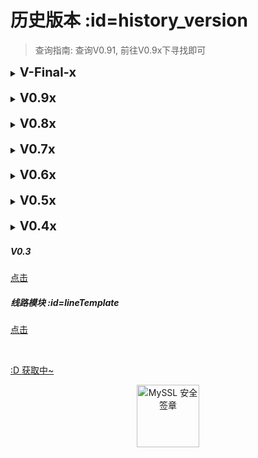 # 历史版本 :id=history_version

> 查询指南: 查询V0.91, 前往V0.9x下寻找即可

<details>
<summary><b style="font-size: 20px">V-Final-x</b></summary>

##### V-Final-1

[点击](https://cdn.jsdelivr.net/gh/qiaoshouzi/HeiGeYuan-General-Warehouse@CFPages_WEB/VNPicture/_img/versionHistory/V-Final-x/V-Final-1.jpg)

##### V-Final-2

[点击](https://cdn.jsdelivr.net/gh/qiaoshouzi/HeiGeYuan-General-Warehouse@CFPages_WEB/VNPicture/_img/versionHistory/V-Final-x/V-Final-2.jpg)

##### V-Final-3

[点击](https://cdn.jsdelivr.net/gh/qiaoshouzi/HeiGeYuan-General-Warehouse@CFPages_WEB/VNPicture/_img/versionHistory/V-Final-x/V-Final-3.jpg)

##### V-Final-4

[点击](https://cdn.jsdelivr.net/gh/qiaoshouzi/HeiGeYuan-General-Warehouse@CFPages_WEB/VNPicture/_img/versionHistory/V-Final-x/V-Final-4.jpg)

##### V-Final-5

[点击](https://cdn.jsdelivr.net/gh/qiaoshouzi/HeiGeYuan-General-Warehouse@CFPages_WEB/VNPicture/_img/versionHistory/V-Final-x/V-Final-5.jpg)

##### V-Final-6

[点击](https://cdn.jsdelivr.net/gh/qiaoshouzi/HeiGeYuan-General-Warehouse@CFPages_WEB/VNPicture/_img/versionHistory/V-Final-x/V-Final-6.jpg)

##### V-Final-7

[点击](https://cdn.jsdelivr.net/gh/qiaoshouzi/HeiGeYuan-General-Warehouse@CFPages_WEB/VNPicture/_img/versionHistory/V-Final-x/V-Final-7.jpg)

##### V-Final-8

[点击](https://cdn.jsdelivr.net/gh/qiaoshouzi/HeiGeYuan-General-Warehouse@CFPages_WEB/VNPicture/_img/versionHistory/V-Final-x/V-Final-8.jpg)

##### V-Final-9

[点击](https://cdn.jsdelivr.net/gh/qiaoshouzi/HeiGeYuan-General-Warehouse@CFPages_WEB/VNPicture/_img/versionHistory/V-Final-x/V-Final-9.jpg)

##### V-Final-10

[点击](https://cdn.jsdelivr.net/gh/qiaoshouzi/HeiGeYuan-General-Warehouse@CFPages_WEB/VNPicture/_img/versionHistory/V-Final-x/V-Final-10.jpg)

##### V-Final-11

[点击](https://cdn.jsdelivr.net/gh/qiaoshouzi/HeiGeYuan-General-Warehouse@CFPages_WEB/VNPicture/_img/versionHistory/V-Final-x/V-Final-11.jpg)

</details>
<br>
<details>
<summary><b style="font-size: 20px">V0.9x</b></summary>

##### V0.9

[点击](https://cdn.jsdelivr.net/gh/qiaoshouzi/HeiGeYuan-General-Warehouse@CFPages_WEB/VNPicture/_img/versionHistory/V0.9x/V0.9.jpg)

##### V0.91

[点击](https://cdn.jsdelivr.net/gh/qiaoshouzi/HeiGeYuan-General-Warehouse@CFPages_WEB/VNPicture/_img/versionHistory/V0.9x/V0.91.jpg)

##### V0.92

[点击](https://cdn.jsdelivr.net/gh/qiaoshouzi/HeiGeYuan-General-Warehouse@CFPages_WEB/VNPicture/_img/versionHistory/V0.9x/V0.92.jpg)

##### V0.93

[点击](https://cdn.jsdelivr.net/gh/qiaoshouzi/HeiGeYuan-General-Warehouse@CFPages_WEB/VNPicture/_img/versionHistory/V0.9x/V0.93.jpg)

##### V0.95

[点击](https://cdn.jsdelivr.net/gh/qiaoshouzi/HeiGeYuan-General-Warehouse@CFPages_WEB/VNPicture/_img/versionHistory/V0.9x/V0.95.jpg)

##### V0.96

[点击](https://cdn.jsdelivr.net/gh/qiaoshouzi/HeiGeYuan-General-Warehouse@CFPages_WEB/VNPicture/_img/versionHistory/V0.9x/V0.96.jpg)

##### V0.97

[点击](https://cdn.jsdelivr.net/gh/qiaoshouzi/HeiGeYuan-General-Warehouse@CFPages_WEB/VNPicture/_img/versionHistory/V0.9x/V0.97.jpg)

##### V0.98

[点击](https://cdn.jsdelivr.net/gh/qiaoshouzi/HeiGeYuan-General-Warehouse@CFPages_WEB/VNPicture/_img/versionHistory/V0.9x/V0.98.jpg)

##### V0.99

[点击](https://cdn.jsdelivr.net/gh/qiaoshouzi/HeiGeYuan-General-Warehouse@CFPages_WEB/VNPicture/_img/versionHistory/V0.9x/V0.99.jpg)

</details>
<br>
<details>
<summary><b style="font-size: 20px">V0.8x</b></summary>

##### V0.8

[点击](https://cdn.jsdelivr.net/gh/qiaoshouzi/HeiGeYuan-General-Warehouse@CFPages_WEB/VNPicture/_img/versionHistory/V0.8x/V0.8.jpg)

##### V0.81

[点击](https://cdn.jsdelivr.net/gh/qiaoshouzi/HeiGeYuan-General-Warehouse@CFPages_WEB/VNPicture/_img/versionHistory/V0.8x/V0.81.jpg)

##### V0.83

[点击](https://cdn.jsdelivr.net/gh/qiaoshouzi/HeiGeYuan-General-Warehouse@CFPages_WEB/VNPicture/_img/versionHistory/V0.8x/V0.83.jpg)

</details>
<br>
<details>
<summary><b style="font-size: 20px">V0.7x</b></summary>

##### V0.7

[点击](https://cdn.jsdelivr.net/gh/qiaoshouzi/HeiGeYuan-General-Warehouse@CFPages_WEB/VNPicture/_img/versionHistory/V0.7x/V0.7.jpg)

##### V0.71

[点击](https://cdn.jsdelivr.net/gh/qiaoshouzi/HeiGeYuan-General-Warehouse@CFPages_WEB/VNPicture/_img/versionHistory/V0.7x/V0.71.jpg)

##### V0.72

[点击](https://cdn.jsdelivr.net/gh/qiaoshouzi/HeiGeYuan-General-Warehouse@CFPages_WEB/VNPicture/_img/versionHistory/V0.7x/V0.72.jpg)

##### V0.73

[点击](https://cdn.jsdelivr.net/gh/qiaoshouzi/HeiGeYuan-General-Warehouse@CFPages_WEB/VNPicture/_img/versionHistory/V0.7x/V0.73.jpg)

##### V0.74

[点击](https://cdn.jsdelivr.net/gh/qiaoshouzi/HeiGeYuan-General-Warehouse@CFPages_WEB/VNPicture/_img/versionHistory/V0.7x/V0.74.jpg)

##### V0.75

[点击](https://cdn.jsdelivr.net/gh/qiaoshouzi/HeiGeYuan-General-Warehouse@CFPages_WEB/VNPicture/_img/versionHistory/V0.7x/V0.75.jpg)

##### V0.78

[点击](https://cdn.jsdelivr.net/gh/qiaoshouzi/HeiGeYuan-General-Warehouse@CFPages_WEB/VNPicture/_img/versionHistory/V0.7x/V0.78.jpg)

##### V0.79

[点击](https://cdn.jsdelivr.net/gh/qiaoshouzi/HeiGeYuan-General-Warehouse@CFPages_WEB/VNPicture/_img/versionHistory/V0.7x/V0.79.jpg)

</details>
<br>
<details>
<summary><b style="font-size: 20px">V0.6x</b></summary>

##### V0.6

[点击](https://cdn.jsdelivr.net/gh/qiaoshouzi/HeiGeYuan-General-Warehouse@CFPages_WEB/VNPicture/_img/versionHistory/V0.6x/V0.6.jpg)

##### V0.61

[点击](https://cdn.jsdelivr.net/gh/qiaoshouzi/HeiGeYuan-General-Warehouse@CFPages_WEB/VNPicture/_img/versionHistory/V0.6x/V0.61.jpg)

##### V0.62

[点击](https://cdn.jsdelivr.net/gh/qiaoshouzi/HeiGeYuan-General-Warehouse@CFPages_WEB/VNPicture/_img/versionHistory/V0.6x/V0.62.jpg)

##### V0.64

[点击](https://cdn.jsdelivr.net/gh/qiaoshouzi/HeiGeYuan-General-Warehouse@CFPages_WEB/VNPicture/_img/versionHistory/V0.6x/V0.64.jpg)

</details>
<br>
<details>
<summary><b style="font-size: 20px">V0.5x</b></summary>

##### V0.5

[点击](https://cdn.jsdelivr.net/gh/qiaoshouzi/HeiGeYuan-General-Warehouse@CFPages_WEB/VNPicture/_img/versionHistory/V0.5x/V0.5.jpg)

##### V0.5-O

[点击](https://cdn.jsdelivr.net/gh/qiaoshouzi/HeiGeYuan-General-Warehouse@CFPages_WEB/VNPicture/_img/versionHistory/V0.5x/V0.5-O.jpg)

##### V0.51

[点击](https://cdn.jsdelivr.net/gh/qiaoshouzi/HeiGeYuan-General-Warehouse@CFPages_WEB/VNPicture/_img/versionHistory/V0.5x/V0.51.jpg)

##### V0.51.1

[点击](https://cdn.jsdelivr.net/gh/qiaoshouzi/HeiGeYuan-General-Warehouse@CFPages_WEB/VNPicture/_img/versionHistory/V0.5x/V0.51.1.jpg)

##### V0.52

[点击](https://cdn.jsdelivr.net/gh/qiaoshouzi/HeiGeYuan-General-Warehouse@CFPages_WEB/VNPicture/_img/versionHistory/V0.5x/V0.52.jpg)

##### V0.55

[点击](https://cdn.jsdelivr.net/gh/qiaoshouzi/HeiGeYuan-General-Warehouse@CFPages_WEB/VNPicture/_img/versionHistory/V0.5x/V0.55.jpg)

##### V0.56

[点击](https://cdn.jsdelivr.net/gh/qiaoshouzi/HeiGeYuan-General-Warehouse@CFPages_WEB/VNPicture/_img/versionHistory/V0.5x/V0.56.jpg)

##### V0.57

[点击](https://cdn.jsdelivr.net/gh/qiaoshouzi/HeiGeYuan-General-Warehouse@CFPages_WEB/VNPicture/_img/versionHistory/V0.5x/V0.57.jpg)

##### V0.58

[点击](https://cdn.jsdelivr.net/gh/qiaoshouzi/HeiGeYuan-General-Warehouse@CFPages_WEB/VNPicture/_img/versionHistory/V0.5x/V0.58.jpg)

</details>
<br>
<details>
<summary><b style="font-size: 20px">V0.4x</b></summary>

##### V0.41

[点击](https://cdn.jsdelivr.net/gh/qiaoshouzi/HeiGeYuan-General-Warehouse@CFPages_WEB/VNPicture/_img/versionHistory/V0.4x/V0.41.jpg)

##### V0.42

[点击](https://cdn.jsdelivr.net/gh/qiaoshouzi/HeiGeYuan-General-Warehouse@CFPages_WEB/VNPicture/_img/versionHistory/V0.4x/V0.42.jpg)

##### V0.43

[点击](https://cdn.jsdelivr.net/gh/qiaoshouzi/HeiGeYuan-General-Warehouse@CFPages_WEB/VNPicture/_img/versionHistory/V0.4x/V0.43.jpg)

##### V0.44

[点击](https://cdn.jsdelivr.net/gh/qiaoshouzi/HeiGeYuan-General-Warehouse@CFPages_WEB/VNPicture/_img/versionHistory/V0.4x/V0.44.jpg)

</details>

##### V0.3

[点击](https://cdn.jsdelivr.net/gh/qiaoshouzi/HeiGeYuan-General-Warehouse@CFPages_WEB/VNPicture/_img/versionHistory/V0.3.jpg)

##### 线路模块 :id=lineTemplate

[点击](https://cdn.jsdelivr.net/gh/qiaoshouzi/HeiGeYuan-General-Warehouse@CFPages_WEB/VNPicture/_img/versionHistory/lineTemplate.jpg)

<br>
<p id="hitokoto"><a href="#" id="hitokoto_text">:D 获取中~</a></p>
<div title="MySSL 安全签章" id="myssl_seal" onclick="window.open('https://myssl.com/seal/detail?domain=www.heigeyuan.com','MySSL安全签章','height=800,width=470,top=0,right=0,toolbar=no,menubar=no,scrollbars=no,resizable=no,location=no,status=no')" style="text-align: center"><img src="https://sealres.myssl.com/seal/img/1x/seal.svg?domain=www.heigeyuan.com" alt="MySSL 安全签章" style="width: 100px; height: auto; cursor: pointer"></div>